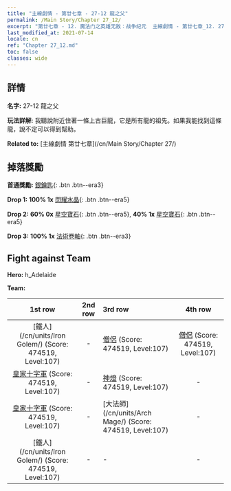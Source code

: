 ```yaml
---
title: "主線劇情 - 第廿七章 - 27-12 龍之父"
permalink: /Main Story/Chapter 27_12/
excerpt: "第廿七章 - 12. 魔法门之英雄无敌：战争纪元  主線劇情 - 第廿七章_12. 27-12 龍之父"
last_modified_at: 2021-07-14
locale: cn
ref: "Chapter 27_12.md"
toc: false
classes: wide
---
```


## 詳情

 **名字:** 27-12 龍之父

 **玩法詳解:** 我聽說附近住著一條上古巨龍，它是所有龍的祖先。如果我能找到這條龍，說不定可以得到幫助。

 **Related to:** [主線劇情 第廿七章](/cn/Main Story/Chapter 27/)

## 掉落獎勵

 **首通獎勵:** [銀鑰匙](/cn/Items/con_693/){: .btn .btn--era3}

 **Drop 1:** **100% 1x** [閃耀水晶](/cn/Items/mat_101/){: .btn .btn--era5}

 **Drop 2:** **60% 0x** [星空寶石](/cn/Items/mat_93/){: .btn .btn--era5}, **40% 1x** [星空寶石](/cn/Items/mat_93/){: .btn .btn--era5}

 **Drop 3:** **100% 1x** [法術卷軸](/cn/Items/con_694/){: .btn .btn--era3}


## Fight against Team
 **Hero:** h_Adelaide

 **Team:**


  | 1st row | 2nd row | 3rd row | 4th row |
  |:----:|:----:|:----|:----:|
  | [鐵人](/cn/units/Iron Golem/) (Score: 474519, Level:107)  | - | [僧侶](/cn/units/Monk/) (Score: 474519, Level:107)  | [僧侶](/cn/units/Monk/) (Score: 474519, Level:107)  |
  | [皇家十字軍](/cn/units/Swordsman/) (Score: 474519, Level:107)  | - | [神燈](/cn/units/Genie/) (Score: 474519, Level:107)  | - |
  | [皇家十字軍](/cn/units/Swordsman/) (Score: 474519, Level:107)  | - | [大法師](/cn/units/Arch Mage/) (Score: 474519, Level:107)  | - |
  | [鐵人](/cn/units/Iron Golem/) (Score: 474519, Level:107)  | - | - | - |


